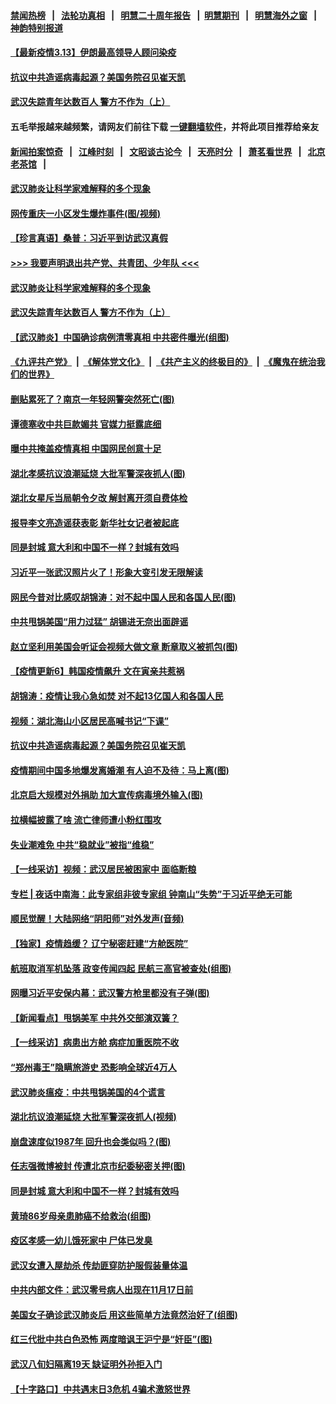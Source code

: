 #### [禁闻热榜](热点新闻.md?=0)  &nbsp;&nbsp;|&nbsp;&nbsp; [法轮功真相](https://github.com/gfw-breaker/truth/blob/master/README.md?=0) &nbsp;&nbsp;|&nbsp;&nbsp; [明慧二十周年报告](https://github.com/gfw-breaker/mh-reports/blob/master/README.md?=0) &nbsp;&nbsp;|&nbsp;&nbsp;[明慧期刊](https://github.com/gfw-breaker/mh-qikan) &nbsp;&nbsp;|&nbsp;&nbsp; [明慧海外之窗](https://github.com/gfw-breaker/mh-news/blob/master/README.md?=0) &nbsp;&nbsp;|&nbsp;&nbsp; [神韵特别报道](https://github.com/gfw-breaker/mh-news/blob/master/shenyun.md?=0)
#### [ 【最新疫情3.13】伊朗最高领导人顾问染疫](https://github.com/gfw-breaker/banned-news/blob/master/pages/nf4514/n11936755.md)
#### [ 抗议中共造谣病毒起源？美国务院召见崔天凯](https://github.com/gfw-breaker/banned-news/blob/master/pages/nf4514/n11938747.md)
#### [ 武汉失踪青年达数百人 警方不作为（上）](https://github.com/gfw-breaker/banned-news/blob/master/pages/nf4514/n11939304.md)
#### 五毛举报越来越频繁，请网友们前往下载 [一键翻墙软件](https://github.com/gfw-breaker/ssr-accounts)，并将此项目推荐给亲友
#### [新闻拍案惊奇](https://github.com/gfw-breaker/banned-news/blob/master/pages/link4.md) &nbsp;&nbsp;|&nbsp;&nbsp; [江峰时刻](https://github.com/gfw-breaker/banned-news/blob/master/pages/link4.md) &nbsp;&nbsp;|&nbsp;&nbsp; [文昭谈古论今](https://github.com/gfw-breaker/banned-news/blob/master/pages/link4.md) &nbsp;&nbsp;|&nbsp;&nbsp; [天亮时分](https://github.com/gfw-breaker/banned-news/blob/master/pages/link4.md) &nbsp;&nbsp;|&nbsp;&nbsp; [萧茗看世界](https://github.com/gfw-breaker/banned-news/blob/master/pages/link4.md) &nbsp;&nbsp;|&nbsp;&nbsp; [北京老茶馆](https://github.com/gfw-breaker/banned-news/blob/master/pages/link4.md) &nbsp;&nbsp;|&nbsp;&nbsp; 
#### [ 武汉肺炎让科学家难解释的多个现象](https://github.com/gfw-breaker/banned-news/blob/master/pages/nsc413/n11938553.md)
#### [ 网传重庆一小区发生爆炸事件(图/视频)](https://github.com/gfw-breaker/banned-news/blob/master/pages/p1/926152.md)
#### [ 【珍言真语】桑普：习近平到访武汉真假](https://github.com/gfw-breaker/banned-news/blob/master/pages/nsc413/n11938896.md)
#### [>>> 我要声明退出共产党、共青团、少年队 <<<](https://github.com/begood0513/goodnews/blob/master/quit/letter.md) 
#### [ 武汉肺炎让科学家难解释的多个现象](https://github.com/gfw-breaker/banned-news/blob/master/pages/nf4514/n11938553.md)
#### [ 武汉失踪青年达数百人 警方不作为（上）](https://github.com/gfw-breaker/banned-news/blob/master/pages/nsc413/n11939304.md)
#### [ 【武汉肺炎】中国确诊病例清零真相 中共密件曝光(组图)](https://github.com/gfw-breaker/banned-news/blob/master/pages/p1/926189.md)
#### [《九评共产党》](https://github.com/begood0513/9ping.md/blob/master/README.md) &nbsp;|&nbsp; [《解体党文化》](../../../../jtdwh.md/blob/master/README.md)  &nbsp;|&nbsp; [《共产主义的终极目的》](../../../../gczydzjmd.md/blob/master/README.md) &nbsp;|&nbsp; [《魔鬼在统治我们的世界》](../../../../mgztzwmdsj.md/blob/master/README.md) 
#### [ 删贴累死了？南京一年轻网警突然死亡(图)](https://github.com/gfw-breaker/banned-news/blob/master/pages/p1/926164.md)
#### [ 谭德塞收中共巨款媚共 官媒力挺露底细](https://github.com/gfw-breaker/banned-news/blob/master/pages/nsc413/n11939007.md)
#### [ 曝中共掩盖疫情真相 中国网民创意十足](https://github.com/gfw-breaker/banned-news/blob/master/pages/nsc413/n11939039.md)
#### [ 湖北孝感抗议浪潮延烧 大批军警深夜抓人(图)](https://github.com/gfw-breaker/banned-news/blob/master/pages/p1/926201.md)
#### [ 湖北女星斥当局朝令夕改 解封离开须自费体检](https://github.com/gfw-breaker/banned-news/blob/master/pages/nsc413/n11938864.md)
#### [ 报导李文亮造谣获表彰 新华社女记者被起底](https://github.com/gfw-breaker/banned-news/blob/master/pages/nsc413/n11939689.md)
#### [ 同是封城 意大利和中国不一样？封城有效吗](https://github.com/gfw-breaker/banned-news/blob/master/pages/nf4514/n11938855.md)
#### [ 习近平一张武汉照片火了！形象大变引发无限解读](https://github.com/gfw-breaker/banned-news/blob/master/pages/prog1138/a102797754.md)
#### [ 网民今昔对比感叹胡锦涛：对不起中国人民和各国人民(图)](https://github.com/gfw-breaker/banned-news/blob/master/pages/p2/926125.md)
#### [ 中共甩锅美国“用力过猛” 胡锡进无奈出面辟谣](https://github.com/gfw-breaker/banned-news/blob/master/pages/prog204/a102799057.md)
#### [ 赵立坚利用美国会听证会视频大做文章 断章取义被抓包(图)](https://github.com/gfw-breaker/banned-news/blob/master/pages/p1/926206.md)
#### [ 【疫情更新6】韩国疫情飙升 文在寅亲共惹祸](https://github.com/gfw-breaker/banned-news/blob/master/pages/prog204/a102795918.md)
#### [ 胡锦涛：疫情让我心急如焚 对不起13亿国人和各国人民](https://github.com/gfw-breaker/banned-news/blob/master/pages/prog1138/a102798538.md)
#### [ 视频：湖北海山小区居民高喊书记“下课”](https://github.com/gfw-breaker/banned-news/blob/master/pages/nsc413/n11938914.md)
#### [ 抗议中共造谣病毒起源？美国务院召见崔天凯](https://github.com/gfw-breaker/banned-news/blob/master/pages/nsc413/n11938747.md)
#### [ 疫情期间中国多地爆发离婚潮 有人迫不及待：马上离(图)](https://github.com/gfw-breaker/banned-news/blob/master/pages/p1/926182.md)
#### [ 北京启大规模对外捐助 加大宣传病毒境外输入(图)](https://github.com/gfw-breaker/banned-news/blob/master/pages/p1/926114.md)
#### [ 拉横幅披露了啥 流亡律师遭小粉红围攻](https://github.com/gfw-breaker/banned-news/blob/master/pages/nsc413/n11939635.md)
#### [ 失业潮难免 中共“稳就业”被指“维稳”](https://github.com/gfw-breaker/banned-news/blob/master/pages/nsc413/n11938974.md)
#### [ 【一线采访】视频：武汉居民被困家中 面临断粮](https://github.com/gfw-breaker/banned-news/blob/master/pages/nsc413/n11938946.md)
#### [ 专栏 | 夜话中南海：此专家组非彼专家组 钟南山“失势”于习近平绝无可能](https://github.com/gfw-breaker/banned-news/blob/master/pages/yehuazhongnanhai/gx-03132020151908.md)
#### [ 顺民觉醒！大陆网络“阴阳师”对外发声(音频)](https://github.com/gfw-breaker/banned-news/blob/master/pages/prog204/a102799542.md)
#### [ 【独家】疫情趋缓？ 辽宁秘密赶建“方舱医院”](https://github.com/gfw-breaker/banned-news/blob/master/pages/prog204/a102799491.md)
#### [ 航班取消军机坠落 政变传闻四起 民航三高官被查处(组图)](https://github.com/gfw-breaker/banned-news/blob/master/pages/p2/926097.md)
#### [ 网曝习近平安保内幕：武汉警方枪里都没有子弹(图)](https://github.com/gfw-breaker/banned-news/blob/master/pages/p2/926007.md)
#### [ 【新闻看点】甩锅美军 中共外交部演双簧？](https://github.com/gfw-breaker/banned-news/blob/master/pages/nsc413/n11938828.md)
#### [ 【一线采访】病患出方舱 病症加重医院不收](https://github.com/gfw-breaker/banned-news/blob/master/pages/nf4514/n11938627.md)
#### [ “郑州毒王”隐瞒旅游史 恐影响全球近4万人](https://github.com/gfw-breaker/banned-news/blob/master/pages/nsc413/n11940024.md)
#### [ 武汉肺炎瘟疫：中共甩锅美国的4个谎言](https://github.com/gfw-breaker/banned-news/blob/master/pages/nf4514/n11938370.md)
#### [ 湖北抗议浪潮延烧 大批军警深夜抓人(视频)](https://github.com/gfw-breaker/banned-news/blob/master/pages/prog204/a102799400.md)
#### [ 崩盘速度似1987年 回升也会类似吗？(图)](https://github.com/gfw-breaker/banned-news/blob/master/pages/p5/926092.md)
#### [ 任志强微博被封 传遭北京市纪委秘密关押(图)](https://github.com/gfw-breaker/banned-news/blob/master/pages/p2/926188.md)
#### [ 同是封城 意大利和中国不一样？封城有效吗](https://github.com/gfw-breaker/banned-news/blob/master/pages/nsc413/n11938855.md)
#### [ 黄琦86岁母亲患肺癌不给救治(组图)](https://github.com/gfw-breaker/banned-news/blob/master/pages/p2/925402.md)
#### [ 疫区孝感一幼儿饿死家中 尸体已发臭](https://github.com/gfw-breaker/banned-news/blob/master/pages/nsc413/n11940124.md)
#### [ 武汉女遭入屋劫杀 传劫匪穿防护服假装量体温](https://github.com/gfw-breaker/banned-news/blob/master/pages/prog204/a102799427.md)
#### [ 中共内部文件：武汉零号病人出现在11月17日前](https://github.com/gfw-breaker/banned-news/blob/master/pages/prog204/a102798878.md)
#### [ 美国女子确诊武汉肺炎后 用这些简单方法竟然治好了(组图)](https://github.com/gfw-breaker/banned-news/blob/master/pages/p3/926148.md)
#### [ 红三代批中共白色恐怖 两度暗讽王沪宁是“奸臣”(图)](https://github.com/gfw-breaker/banned-news/blob/master/pages/p2/926057.md)
#### [ 武汉八旬妇隔离19天 缺证明外孙拒入门](https://github.com/gfw-breaker/banned-news/blob/master/pages/nsc413/n11939610.md)
#### [ 【十字路口】中共遇末日3危机 4骗术激怒世界](https://github.com/gfw-breaker/banned-news/blob/master/pages/nsc413/n11939218.md)
